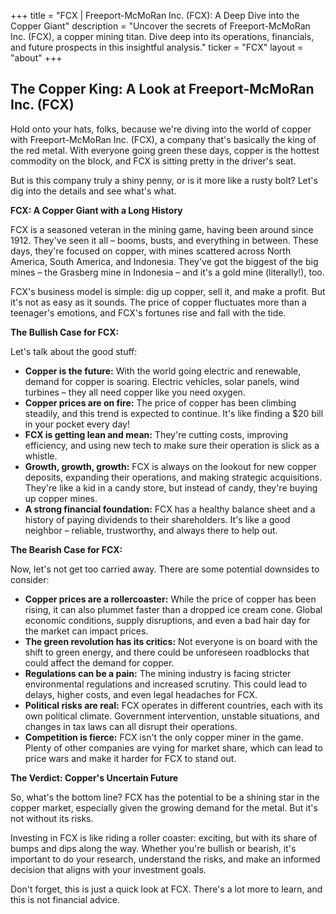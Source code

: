 +++
title = "FCX |  Freeport-McMoRan Inc. (FCX): A Deep Dive into the Copper Giant"
description = "Uncover the secrets of Freeport-McMoRan Inc. (FCX), a copper mining titan. Dive deep into its operations, financials, and future prospects in this insightful analysis."
ticker = "FCX"
layout = "about"
+++

        


## The Copper King: A Look at Freeport-McMoRan Inc. (FCX)

Hold onto your hats, folks, because we're diving into the world of copper with Freeport-McMoRan Inc. (FCX), a company that's basically the king of the red metal.  With everyone going green these days, copper is the hottest commodity on the block, and FCX is sitting pretty in the driver's seat. 

But is this company truly a shiny penny, or is it more like a rusty bolt? Let's dig into the details and see what's what.

**FCX: A Copper Giant with a Long History**

FCX is a seasoned veteran in the mining game, having been around since 1912. They've seen it all – booms, busts, and everything in between.  These days, they're focused on copper, with mines scattered across North America, South America, and Indonesia. They've got the biggest of the big mines – the Grasberg mine in Indonesia – and it's a gold mine (literally!), too.

FCX's business model is simple: dig up copper, sell it, and make a profit. But it's not as easy as it sounds. The price of copper fluctuates more than a teenager's emotions, and FCX's fortunes rise and fall with the tide. 

**The Bullish Case for FCX:**

Let's talk about the good stuff:

* **Copper is the future:**  With the world going electric and renewable, demand for copper is soaring. Electric vehicles, solar panels, wind turbines – they all need copper like you need oxygen.
* **Copper prices are on fire:** The price of copper has been climbing steadily, and this trend is expected to continue.  It's like finding a $20 bill in your pocket every day!
* **FCX is getting lean and mean:**  They're cutting costs, improving efficiency, and using new tech to make sure their operation is slick as a whistle. 
* **Growth, growth, growth:** FCX is always on the lookout for new copper deposits, expanding their operations, and making strategic acquisitions. They're like a kid in a candy store, but instead of candy, they're buying up copper mines. 
* **A strong financial foundation:**  FCX has a healthy balance sheet and a history of paying dividends to their shareholders. It's like a good neighbor – reliable, trustworthy, and always there to help out. 

**The Bearish Case for FCX:**

Now, let's not get too carried away. There are some potential downsides to consider:

* **Copper prices are a rollercoaster:** While the price of copper has been rising, it can also plummet faster than a dropped ice cream cone.  Global economic conditions, supply disruptions, and even a bad hair day for the market can impact prices.
* **The green revolution has its critics:**  Not everyone is on board with the shift to green energy, and there could be unforeseen roadblocks that could affect the demand for copper.
* **Regulations can be a pain:** The mining industry is facing stricter environmental regulations and increased scrutiny.  This could lead to delays, higher costs, and even legal headaches for FCX.
* **Political risks are real:**  FCX operates in different countries, each with its own political climate.  Government intervention, unstable situations, and changes in tax laws can all disrupt their operations. 
* **Competition is fierce:** FCX isn't the only copper miner in the game.  Plenty of other companies are vying for market share, which can lead to price wars and make it harder for FCX to stand out.

**The Verdict:  Copper's Uncertain Future**

So, what's the bottom line?  FCX has the potential to be a shining star in the copper market, especially given the growing demand for the metal. But it's not without its risks.   

Investing in FCX is like riding a roller coaster: exciting, but with its share of bumps and dips along the way. Whether you're bullish or bearish,  it's important to do your research, understand the risks, and make an informed decision that aligns with your investment goals. 

Don't forget, this is just a quick look at FCX. There's a lot more to learn, and this is not financial advice. 

        